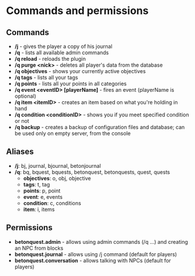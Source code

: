 # Commands and permissions

## Commands

* **/j** - gives the player a copy of his journal
* **/q** - lists all available admin commands
* **/q reload** - reloads the plugin
* **/q purge \<nick\>** - deletes all player's data from the database
* **/q objectives** - shows your currently active objectives
* **/q tags** - lists all your tags
* **/q points** - lists all your points in all categories
* **/q event \<eventID\> [playerName]** - fires an event (playerName is optional)
* **/q item \<itemID\>** - creates an item based on what you're holding in hand
* **/q condition \<conditionID\>** - shows you if you meet specified condition or not
* **/q backup** - creates a backup of configuration files and database; can be used only on empty server, from the console

## Aliases

* **/j**: bj, journal, bjournal, betonjournal
* **/q**: bq, bquest, bquests, betonquest, betonquests, quest, quests
    * **objectives**: o, obj, objective
    * **tags**: t, tag
    * **points**: p, point
    * **event**: e, events
    * **condition**: c, conditions
    * **item**: i, items

## Permissions

* **betonquest.admin** - allows using admin commands (/q ...) and creating an NPC from blocks
* **betonquest.journal** - allows using /j command (default for players)
* **betonquest.conversation** - allows talking with NPCs (default for players)
